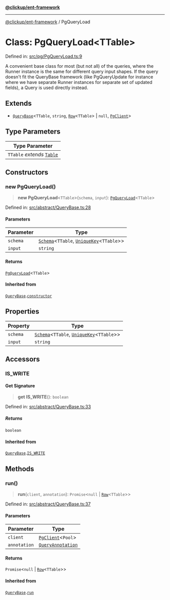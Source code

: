 [**@clickup/ent-framework**](../README.md)

***

[@clickup/ent-framework](../globals.md) / PgQueryLoad

# Class: PgQueryLoad\<TTable\>

Defined in: [src/pg/PgQueryLoad.ts:9](https://github.com/clickup/ent-framework/blob/master/src/pg/PgQueryLoad.ts#L9)

A convenient base class for most (but not all) of the queries, where the
Runner instance is the same for different query input shapes. If the query
doesn't fit the QueryBase framework (like PgQueryUpdate for instance where we
have separate Runner instances for separate set of updated fields), a Query
is used directly instead.

## Extends

- [`QueryBase`](QueryBase.md)\<`TTable`, `string`, [`Row`](../type-aliases/Row.md)\<`TTable`\> \| `null`, [`PgClient`](PgClient.md)\>

## Type Parameters

| Type Parameter |
| ------ |
| `TTable` *extends* [`Table`](../type-aliases/Table.md) |

## Constructors

### new PgQueryLoad()

> **new PgQueryLoad**\<`TTable`\>(`schema`, `input`): [`PgQueryLoad`](PgQueryLoad.md)\<`TTable`\>

Defined in: [src/abstract/QueryBase.ts:28](https://github.com/clickup/ent-framework/blob/master/src/abstract/QueryBase.ts#L28)

#### Parameters

| Parameter | Type |
| ------ | ------ |
| `schema` | [`Schema`](Schema.md)\<`TTable`, [`UniqueKey`](../type-aliases/UniqueKey.md)\<`TTable`\>\> |
| `input` | `string` |

#### Returns

[`PgQueryLoad`](PgQueryLoad.md)\<`TTable`\>

#### Inherited from

[`QueryBase`](QueryBase.md).[`constructor`](QueryBase.md#constructors)

## Properties

| Property | Type |
| ------ | ------ |
| <a id="schema-1"></a> `schema` | [`Schema`](Schema.md)\<`TTable`, [`UniqueKey`](../type-aliases/UniqueKey.md)\<`TTable`\>\> |
| <a id="input-1"></a> `input` | `string` |

## Accessors

### IS\_WRITE

#### Get Signature

> **get** **IS\_WRITE**(): `boolean`

Defined in: [src/abstract/QueryBase.ts:33](https://github.com/clickup/ent-framework/blob/master/src/abstract/QueryBase.ts#L33)

##### Returns

`boolean`

#### Inherited from

[`QueryBase`](QueryBase.md).[`IS_WRITE`](QueryBase.md#is_write)

## Methods

### run()

> **run**(`client`, `annotation`): `Promise`\<`null` \| [`Row`](../type-aliases/Row.md)\<`TTable`\>\>

Defined in: [src/abstract/QueryBase.ts:37](https://github.com/clickup/ent-framework/blob/master/src/abstract/QueryBase.ts#L37)

#### Parameters

| Parameter | Type |
| ------ | ------ |
| `client` | [`PgClient`](PgClient.md)\<`Pool`\> |
| `annotation` | [`QueryAnnotation`](../interfaces/QueryAnnotation.md) |

#### Returns

`Promise`\<`null` \| [`Row`](../type-aliases/Row.md)\<`TTable`\>\>

#### Inherited from

[`QueryBase`](QueryBase.md).[`run`](QueryBase.md#run)

